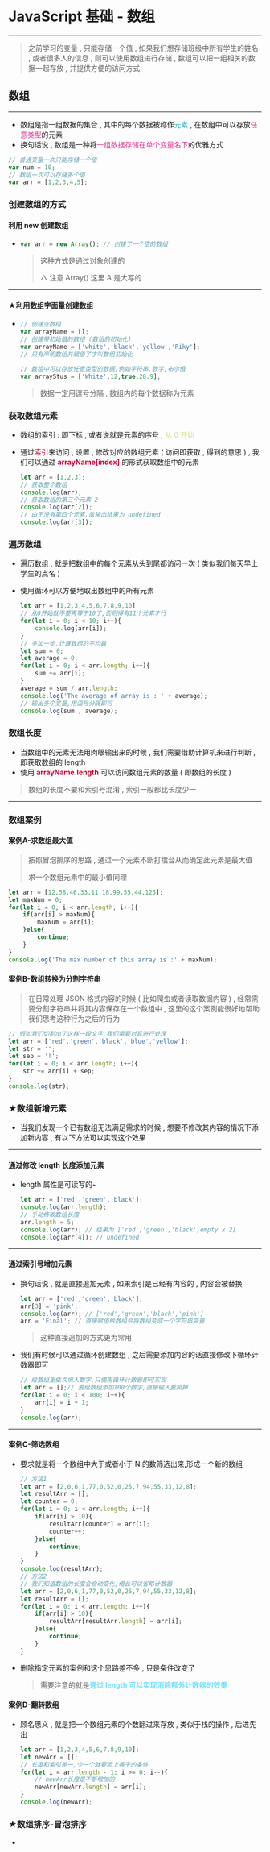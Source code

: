 # JavaScript 基础 - 数组

------------------

> 之前学习的变量 , 只能存储一个值 , 如果我们想存储班级中所有学生的姓名 , 或者很多人的信息 , 则可以使用数组进行存储 , 数组可以把一组相关的数据一起存放 , 并提供方便的访问方式

## 数组

-----------

* 数组是指一组数据的集合 , 其中的每个数据被称作<font color=#25b2b8>元素</font> , 在数组中可以存放<font color=#e3318e>任意类型</font>的元素
* 换句话说 , 数组是一种将<font color=#e3318e>一组数据存储在单个变量名下</font>的优雅方式

```javascript
// 普通变量一次只能存储一个值
var num = 10;
// 数组一次可以存储多个值
var arr = [1,2,3,4,5];
```

### 创建数组的方式

#### 利用 new 创建数组

* ```javascript
  var arr = new Array(); // 创建了一个空的数组
  ```

  > 这种方式是通过对象创建的
  >
  > △ 注意 Array() 这里 A 是大写的

------------------------------

#### ★利用数组字面量创建数组

* ```javascript
  // 创建空数组
  var arrayName = [];
  // 创建带初始值的数组 (数组的初始化)
  var arrayName = ['white','black','yellow','Riky'];
  // 只有声明数组并赋值了才叫数组初始化
  
  // 数组中可以存放任意类型的数据,例如字符串,数字,布尔值
  var arrayStus = ['White',12,true,28.9];
  ```

  > 数据一定用逗号分隔 , 数组内的每个数据称为元素

### 获取数组元素

* 数组的索引 : 即下标 , 或者说就是元素的序号 , <font color=#d5de8c>从 0 开始</font> 

* 通过<font color=#cc0033>索引</font>来访问 , 设置 , 修改对应的数组元素 ( 访问即获取 , 得到的意思 ) , 我们可以通过 <font color=#cc0033>**arrayName[index]**</font> 的形式获取数组中的元素

  ```javascript
  let arr = [1,2,3];
  // 获取整个数组
  console.log(arr);
  // 获取数组的第三个元素 2
  console.log(arr[2]);
  // 由于没有第四个元素,故输出结果为 undefined
  console.log(arr[3]);
  ```


### 遍历数组

* 遍历数组 , 就是把数组中的每个元素从头到尾都访问一次 ( 类似我们每天早上学生的点名 )

* 使用循环可以方便地取出数组中的所有元素

  ```javascript
  let arr = [1,2,3,4,5,6,7,8,9,10]
  // 从0开始就不要再等于10了,否则得有11个元素才行
  for(let i = 0; i < 10; i++){
      console.log(arr[i]);
  }
  // 多加一步,计算数组的平均数
  let sum = 0;
  let average = 0;
  for(let i = 0; i < arr.length; i++){
      sum += arr[i];
  }
  average = sum / arr.length;
  console.log('The average of array is : ' + average);
  // 输出多个变量,用逗号分隔即可
  console.log(sum , average);
  ```

### 数组长度

* 当数组中的元素无法用肉眼输出来的时候 , 我们需要借助计算机来进行判断 , 即获取数组的 length
* 使用 <font color=#cc0033>**arrayName.length**</font> 可以访问数组元素的数量 ( 即数组的长度 )

> 数组的长度不要和索引号混淆 , 索引一般都比长度少一

------------------

### 数组案例

#### 案例A-求数组最大值

> 按照冒泡排序的思路 , 通过一个元素不断打擂台从而确定此元素是最大值
>
> 求一个数组元素中的最小值同理

```javascript
let arr = [12,58,46,33,11,18,99,55,44,125];
let maxNum = 0;
for(let i = 0; i < arr.length; i++){
    if(arr[i] > maxNum){
        maxNum = arr[i];
    }else{
        continue;
    }
}
console.log('The max number of this array is :' + maxNum);
```

#### 案例B-数组转换为分割字符串

> 在日常处理 JSON 格式内容的时候 ( 比如爬虫或者读取数据内容 ) , 经常需要分割字符串并将其内容保存在一个数组中 , 这里的这个案例能很好地帮助我们思考这种行为之后的行为

```javascript
// 假如我们切割出了这样一段文字,我们需要对其进行处理
let arr = ['red','green','black','blue','yellow'];
let str = '';
let sep = '!';
for(let i = 0; i < arr.length; i++){
    str += arr[i] + sep;
}
console.log(str);
```

### ★数组新增元素

* 当我们发现一个已有数组无法满足需求的时候 , 想要不修改其内容的情况下添加新内容 , 有以下方法可以实现这个效果

-------------------

#### **通过修改 length 长度添加元素**
* length 属性是可读写的~

  ```javascript
  let arr = ['red','green','black'];
  console.log(arr.length);
  // 手动修改数组长度
  arr.length = 5;
  console.log(arr); // 结果为 ['red','green','black',empty x 2]
  console.log(arr[4]); // undefined
  ```

-------------------

#### **通过索引号增加元素**

* 换句话说 , 就是直接追加元素 , 如果索引是已经有内容的 , 内容会被替换

  ```javascript
  let arr = ['red','green','black'];
  arr[3] = 'pink';
  console.log(arr); // ['red','green','black','pink']
  arr = 'Final'; // 直接赋值给数组会将数组变成一个字符串变量
  ```

  > 这种直接追加的方式更为常用

* 我们有时候可以通过循环创建数组 , 之后需要添加内容的话直接修改下循环计数器即可

  ```javascript
  // 给数组里依次填入数字,只使用循环计数器即可实现
  let arr = [];// 要给数组添加100个数字,直接输入要疯掉
  for(let i = 0; i < 100; i++){
      arr[i] = i + 1;
  }
  console.log(arr);
  ```

------------

#### 案例C-筛选数组

* 要求就是将一个数组中大于或者小于 N 的数筛选出来,形成一个新的数组

  ```javascript
  // 方法1
  let arr = [2,0,6,1,77,0,52,0,25,7,94,55,33,12,8];
  let resultArr = [];
  let counter = 0;
  for(let i = 0; i < arr.length; i++){
      if(arr[i] > 10){
          resultArr[counter] = arr[i];
          counter++;
      }else{
          continue;
      }
  }
  console.log(resultArr);
  // 方法2
  // 我们知道数组的长度会自动变化,借此可以省略计数器
  let arr = [2,0,6,1,77,0,52,0,25,7,94,55,33,12,8];
  let resultArr = [];
  for(let i = 0; i < arr.length; i++){
      if(arr[i] > 10){
          resultArr[resultArr.length] = arr[i];
      }else{
          continue;
      }
  }
  ```
  
* 删除指定元素的案例和这个思路差不多 , 只是条件改变了

  > 需要注意的就是<font color="#6fe2ff">**通过 length 可以实现消除额外计数器的效果**</font> 

#### 案例D-翻转数组

* 顾名思义 , 就是把一个数组元素的个数翻过来存放 , 类似于栈的操作 , 后进先出

  ```javascript
  let arr = [1,2,3,4,5,6,7,8,9,10];
  let newArr = [];
  // 长度和索引差一,少一个就要添上等于的条件
  for(let i = arr.length - 1; i >= 0; i--){
      // newArr长度是不断增加的
      newArr[newArr.length] = arr[i];
  }
  console.log(newArr);
  ```

### ★数组排序-冒泡排序

* 

